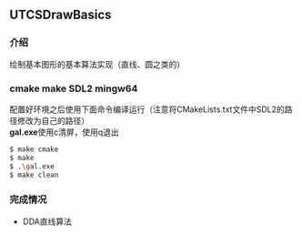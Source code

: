 ## UTCSDrawBasics  
  
### 介绍  
绘制基本图形的基本算法实现（直线、圆之类的）  
  
### cmake make SDL2 mingw64  
配置好环境之后使用下面命令编译运行（注意将CMakeLists.txt文件中SDL2的路径修改为自己的路径）  
**gal.exe**使用c清屏，使用q退出  
```bash  
$ make cmake
$ make
$ .\gal.exe
$ make clean
```  

### 完成情况  
+ DDA直线算法  

